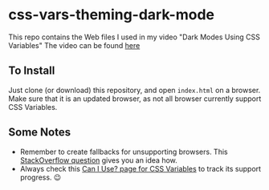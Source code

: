 # css-vars-theming-dark-mode
This repo contains the Web files I used in my video "Dark Modes Using CSS Variables"
The video can be found [here](https://youtu.be/l0dOOSSST2Y)

## To Install

Just clone (or download) this repository, and open `index.html` on a browser. Make sure that it is an updated browser, as not all browser currently support CSS Variables.

## Some Notes

- Remember to create fallbacks for unsupporting browsers. This [StackOverflow question](https://stackoverflow.com/questions/44271920/css-variables-with-fallback-for-older-browsers) gives you an idea how.
- Always check this [Can I Use? page for CSS Variables](https://caniuse.com/#search=custom%20proper) to track its support progress. :wink:
